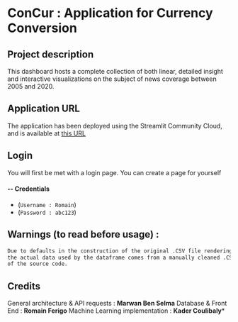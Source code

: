# ConCur : Application for Currency Conversion

## Project description

This dashboard hosts a complete collection of both linear, detailed insight and interactive visualizations on the subject of news coverage between 2005 and 2020.

## Application URL

The application has been deployed using the Streamlit Community Cloud, and is available at [this URL]([https://www.data.gouv.fr](https://datacamp2024-iaxrg6qhvr39fgiksvpq4c.streamlit.app/)) 

## Login

You will first be met with a login page. You can create a page for yourself

#### -- Credentials
- (`Username : Romain`)
- (`Password : abc123`)

## Warnings (to read before usage) :

```diff
Due to defaults in the construction of the original .CSV file rendering it unusable (header split between the 1st and 2nd rows),
the actual data used by the dataframe comes from a manually cleaned .CSV file, which can be found in the 'data' folder
of the source code.
```

## Credits
General architecture & API requests : **Marwan Ben Selma**
Database & Front End : **Romain Ferigo**
Machine Learning implementation : **Kader Coulibaly***
